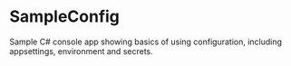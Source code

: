 # SampleConfig
Sample C# console app showing basics of using configuration, including appsettings, environment and secrets.
